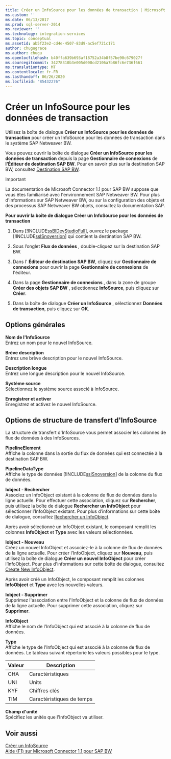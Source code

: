 ```yaml
---
title: Créer un InfoSource pour les données de transaction | Microsoft Docs
ms.custom: ''
ms.date: 06/13/2017
ms.prod: sql-server-2014
ms.reviewer: ''
ms.technology: integration-services
ms.topic: conceptual
ms.assetid: ab5f23e2-cd4e-4507-83d9-ac5ef721c171
author: chugugrace
ms.author: chugu
ms.openlocfilehash: b40ffa639b693af18752a34b8f57be90c679027f
ms.sourcegitcommit: 34278310b3e005d008cd2106a7b86fc6e736f661
ms.translationtype: MT
ms.contentlocale: fr-FR
ms.lasthandoff: 06/26/2020
ms.locfileid: "85432276"
---
```

# <a name="create-infosource-for-transaction-data"></a>Créer un InfoSource pour les données de transaction
  Utilisez la boîte de dialogue **Créer un InfoSource pour les données de transaction** pour créer un InfoSource pour les données de transaction dans le système SAP Netweaver BW.  
  
 Vous pouvez ouvrir la boîte de dialogue **Créer un InfoSource pour les données de transaction** depuis la page **Gestionnaire de connexions** de **l’Éditeur de destination SAP BW**. Pour en savoir plus sur la destination SAP BW, consultez [Destination SAP BW](sap-bw-destination.md).  
  
> [!IMPORTANT]  
>  La documentation de Microsoft Connector 1.1 pour SAP BW suppose que vous êtes familiarisé avec l'environnement SAP Netweaver BW. Pour plus d'informations sur SAP Netweaver BW, ou sur la configuration des objets et des processus SAP Netweaver BW objets, consultez la documentation SAP.  
  
 **Pour ouvrir la boîte de dialogue Créer un InfoSource pour les données de transaction**  
  
1.  Dans [!INCLUDE[ssBIDevStudioFull](../../includes/ssbidevstudiofull-md.md)], ouvrez le package [!INCLUDE[ssISnoversion](../../includes/ssisnoversion-md.md)] qui contient la destination SAP BW.  
  
2.  Sous l’onglet **Flux de données** , double-cliquez sur la destination SAP BW.  
  
3.  Dans l' **Éditeur de destination SAP BW**, cliquez sur **Gestionnaire de connexions** pour ouvrir la page **Gestionnaire de connexions** de l'éditeur.  
  
4.  Dans la page **Gestionnaire de connexions** , dans la zone de groupe **Créer des objets SAP BW** , sélectionnez **InfoSource**, puis cliquez sur **Créer**.  
  
5.  Dans la boîte de dialogue **Créer un InfoSource** , sélectionnez **Données de transaction**, puis cliquez sur **OK**.  
  
## <a name="general-options"></a>Options générales  
 **Nom de l'InfoSource**  
 Entrez un nom pour le nouvel InfoSource.  
  
 **Brève description**  
 Entrez une brève description pour le nouvel InfoSource.  
  
 **Description longue**  
 Entrez une longue description pour le nouvel InfoSource.  
  
 **Système source**  
 Sélectionnez le système source associé à InfoSource.  
  
 **Enregistrer et activer**  
 Enregistrez et activez le nouvel InfoSource.  
  
## <a name="infosource-transfer-structure-options"></a>Options de structure de transfert d'InfoSource  
 La structure de transfert d'InfoSource vous permet associer les colonnes de flux de données à des InfoSources.  
  
 **PipelineElement**  
 Affiche la colonne dans la sortie du flux de données qui est connectée à la destination SAP BW.  
  
 **PipelineDataType**  
 Affiche le type de données [!INCLUDE[ssISnoversion](../../includes/ssisnoversion-md.md)] de la colonne du flux de données.  
  
 **Iobject - Rechercher**  
 Associez un InfoObject existant à la colonne de flux de données dans la ligne actuelle. Pour effectuer cette association, cliquez sur **Rechercher**, puis utilisez la boîte de dialogue **Rechercher un InfoObject** pour sélectionner l’InfoObject existant. Pour plus d’informations sur cette boîte de dialogue, consultez [Rechercher un InfoObject](look-up-infoobject.md).  
  
 Après avoir sélectionné un InfoObject existant, le composant remplit les colonnes **InfoObject** et **Type** avec les valeurs sélectionnées.  
  
 **Iobject - Nouveau**  
 Créez un nouvel InfoObject et associez-le à la colonne de flux de données de la ligne actuelle. Pour créer l’InfoObject, cliquez sur **Nouveau**, puis utilisez la boîte de dialogue **Créer un nouvel InfoObject** pour créer l’InfoObject. Pour plus d'informations sur cette boîte de dialogue, consultez [Create New InfoObject](create-new-infoobject.md).  
  
 Après avoir créé un InfoObject, le composant remplit les colonnes **InfoObject** et **Type** avec les nouvelles valeurs.  
  
 **Iobject - Supprimer**  
 Supprimez l'association entre l'InfoObject et la colonne de flux de données de la ligne actuelle. Pour supprimer cette association, cliquez sur **Supprimer**.  
  
 **InfoObject**  
 Affiche le nom de l'InfoObject qui est associé à la colonne de flux de données.  
  
 **Type**  
 Affiche le type de l'InfoObject qui est associé à la colonne de flux de données. Le tableau suivant répertorie les valeurs possibles pour le type.  
  
|Valeur|Description|  
|-----------|-----------------|  
|CHA|Caractéristiques|  
|UNI|Units|  
|KYF|Chiffres clés|  
|TIM|Caractéristiques de temps|  
  
 **Champ d'unité**  
 Spécifiez les unités que l'InfoObject va utiliser.  
  
## <a name="see-also"></a>Voir aussi  
 [Créer un InfoSource](create-infosource.md)   
 [Aide (F1) sur Microsoft Connector 1.1 pour SAP BW](../microsoft-connector-for-sap-bw-f1-help.md)  
  
  
